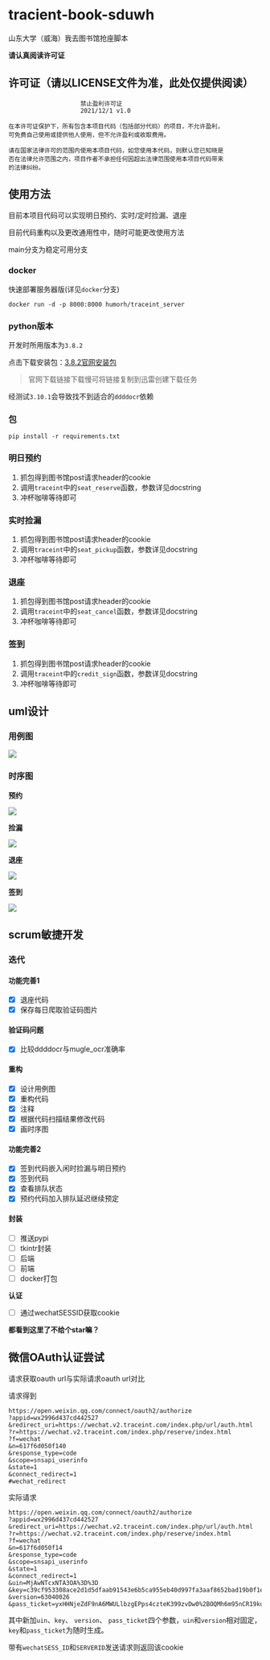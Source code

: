 # tracient-book-sduwh

山东大学（威海）我去图书馆抢座脚本

**请认真阅读许可证**

## 许可证（请以LICENSE文件为准，此处仅提供阅读）

                        禁止盈利许可证
                        2021/12/1 v1.0
    
    在本许可证保护下，所有包含本项目代码（包括部分代码）的项目，不允许盈利，
    可免费自己使用或提供他人使用，但不允许盈利或收取费用。
    
    请在国家法律许可的范围内使用本项目代码，如您使用本代码，则默认您已知晓是
    否在法律允许范围之内，项目作者不承担任何因超出法律范围使用本项目代码带来
    的法律纠纷。

## 使用方法

目前本项目代码可以实现明日预约、实时/定时捡漏、退座

目前代码重构以及更改通用性中，随时可能更改使用方法

main分支为稳定可用分支

### docker

快速部署服务器版(详见`docker`分支)

```shell
docker run -d -p 8000:8000 humorh/traceint_server
```

### python版本

开发时所用版本为`3.8.2`

点击下载安装包：[3.8.2官网安装包](https://www.python.org/ftp/python/3.8.2/python-3.8.2-amd64.exe)

> 官网下载链接下载慢可将链接复制到迅雷创建下载任务

经测试`3.10.1`会导致找不到适合的`ddddocr`依赖

### 包

```shell
pip install -r requirements.txt
```

### 明日预约

1. 抓包得到图书馆post请求header的cookie
2. 调用`traceint`中的`seat_reserve`函数，参数详见docstring
3. 冲杯咖啡等待即可

### 实时捡漏

1. 抓包得到图书馆post请求header的cookie
2. 调用`traceint`中的`seat_pickup`函数，参数详见docstring
3. 冲杯咖啡等待即可

### 退座

1. 抓包得到图书馆post请求header的cookie
2. 调用`traceint`中的`seat_cancel`函数，参数详见docstring
3. 冲杯咖啡等待即可

### 签到

1. 抓包得到图书馆post请求header的cookie
2. 调用`traceint`中的`credit_sign`函数，参数详见docstring
3. 冲杯咖啡等待即可

## uml设计

### 用例图
![](resource/uml/用例图.png)

### 时序图

**预约**

![](resource/uml/预约时序图.png)

**捡漏**

![](resource/uml/捡漏时序图.png)

**退座**

![](resource/uml/退座时序图.png)

**签到**

![](resource/uml/签到时序图.png)

##  scrum敏捷开发

### 迭代

#### 功能完善1

- [X] 退座代码
- [X] 保存每日爬取验证码图片

#### 验证码问题

- [X] 比较ddddocr与mugle_ocr准确率

#### 重构

- [X] 设计用例图
- [x] 重构代码
- [x] 注释
- [x] 根据代码扫描结果修改代码
- [x] 画时序图

#### 功能完善2

- [x] 签到代码嵌入闲时捡漏与明日预约
- [x] 签到代码
- [x] 查看排队状态
- [x] 预约代码加入排队延迟继续预定

#### 封装

- [ ] 推送pypi
- [ ] tkintr封装
- [ ] 后端
- [ ] 前端
- [ ] docker打包

**认证**

- [ ] 通过wechatSESSID获取cookie

**都看到这里了不给个star嘛？**

## 微信OAuth认证尝试

请求获取oauth url与实际请求oauth url对比

请求得到

```
https://open.weixin.qq.com/connect/oauth2/authorize
?appid=wx2996d437cd442527
&redirect_uri=https://wechat.v2.traceint.com/index.php/url/auth.html
?r=https://wechat.v2.traceint.com/index.php/reserve/index.html
?f=wechat
&n=617f6d050f140
&response_type=code
&scope=snsapi_userinfo
&state=1
&connect_redirect=1
#wechat_redirect
```

实际请求

```
https://open.weixin.qq.com/connect/oauth2/authorize
?appid=wx2996d437cd442527
&redirect_uri=https://wechat.v2.traceint.com/index.php/url/auth.html
?r=https://wechat.v2.traceint.com/index.php/reserve/index.html
?f=wechat
&n=617f6d050f14
&response_type=code
&scope=snsapi_userinfo
&state=1
&connect_redirect=1
&uin=MjAwNTcxNTA3OA%3D%3D
&key=c39cf953308ace2d1d5dfaab91543e6b5ca955eb40d997fa3aaf8652bad19b0f1e77c908c52f7be9c83b12e7452079ce795fcc8f44bd6dcb272646c0575754771afd4b8299ca67b14d64fc9fdbf547fc01016c67d4aae21fa7b0be744806aa4faa84ec3d8f1c77bfa41c6dcd108a6d5a2524b5e1378c8a1c45f772c5c35d3e3c
&version=63040026
&pass_ticket=yxHHNjeZdF9nA6MWULlbzgEPps4czteK399zvDw0%2BOQMh6m95nCR19kubhSzaoCn
```

其中新加`uin`、`key`、 `version`、 `pass_ticket`四个参数，`uin`和`version`相对固定，`key`和`pass_ticket`为随时生成。

带有`wechatSESS_ID`和`SERVERID`发送请求则返回该cookie

